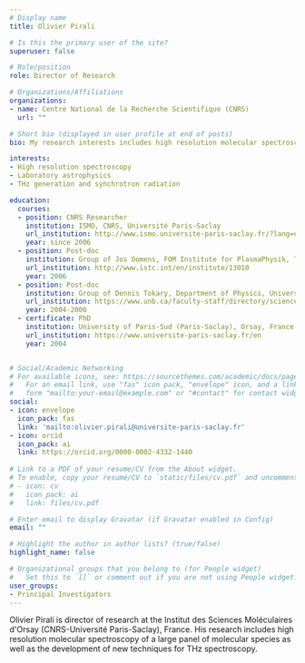 ```yaml
---
# Display name
title: Olivier Pirali

# Is this the primary user of the site?
superuser: false

# Role/position
role: Director of Research

# Organizations/Affiliations
organizations:
- name: Centre National de la Recherche Scientifique (CNRS)
  url: ""

# Short bio (displayed in user profile at end of posts)
bio: My research interests includes high resolution molecular spectroscopy, laboratory astrophysics, and THz generation.

interests:
- High resolution spectroscopy
- Laboratory astrophysics
- THz generation and synchrotron radiation 

education:
  courses:
  - position: CNRS Researcher
    institution: ISMO, CNRS, Université Paris-Saclay
    url_institution: http://www.ismo.universite-paris-saclay.fr/?lang=en
    year: since 2006
  - position: Post-doc 
    institution: Group of Jos Oomens, FOM Institute for PlasmaPhysik, The Netherlands 
    url_institution: http://www.istc.int/en/institute/13010
    year: 2006    
  - position: Post-doc 
    institution: Group of Dennis Tokary, Department of Physics, University of New-Brunswick, Canada
    url_institution: https://www.unb.ca/faculty-staff/directory/science-fr-physics/tokaryk-dennis.html
    year: 2004-2006
  - certificate: PhD
    institution: University of Paris-Sud (Paris-Saclay), Orsay, France
    url_institution: https://www.universite-paris-saclay.fr/en
    year: 2004


# Social/Academic Networking
# For available icons, see: https://sourcethemes.com/academic/docs/page-builder/#icons
#   For an email link, use "fas" icon pack, "envelope" icon, and a link in the
#   form "mailto:your-email@example.com" or "#contact" for contact widget.
social:
- icon: envelope
  icon_pack: fas
  link: 'mailto:olivier.pirali@universite-paris-saclay.fr'
- icon: orcid
  icon_pack: ai
  link: https://orcid.org/0000-0002-4332-1440
  
# Link to a PDF of your resume/CV from the About widget.
# To enable, copy your resume/CV to `static/files/cv.pdf` and uncomment the lines below.
# - icon: cv
#   icon_pack: ai
#   link: files/cv.pdf

# Enter email to display Gravatar (if Gravatar enabled in Config)
email: ""

# Highlight the author in author lists? (true/false)
highlight_name: false

# Organizational groups that you belong to (for People widget)
#   Set this to `[]` or comment out if you are not using People widget.
user_groups:
- Principal Investigators
---
```


Olivier Pirali is director of research at the Institut des Sciences Moléculaires d'Orsay (CNRS-Université Paris-Saclay), France. His research includes high resolution molecular spectroscopy of a large panel of molecular species as well as the development of new techniques for THz spectroscopy. 
